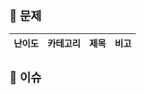 ## 📝 문제

| 난이도               | 카테고리                    | 제목             | 비고 |
|--------------------|---------------------------|-----------------|-----------------|


## 📕 이슈

